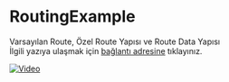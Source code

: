 # RoutingExample

Varsayılan Route, Özel Route Yapısı ve Route Data Yapısı <br />
İlgili yazıya ulaşmak için <a href="https://www.hasanbozkus.com.tr/Blog/BlogReadAll/15">bağlantı adresine</a> tıklayınız.

[![Video]()](https://www.youtube.com/embed/[dQw4w9WgXcQ](https://youtu.be/wMUkly2oz7o)https://youtu.be/wMUkly2oz7o)
